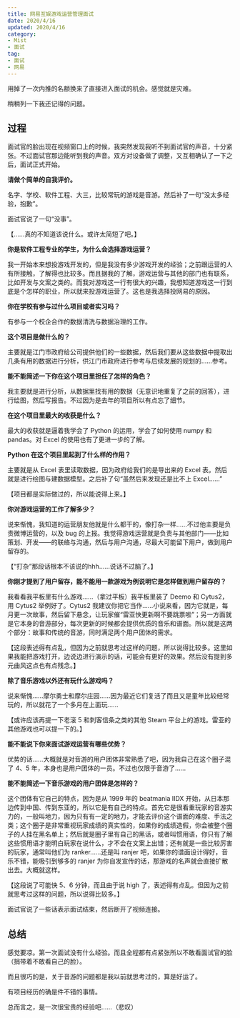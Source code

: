 ```yaml
---
title: 网易互娱游戏运营管理面试
date: 2020/4/16
updated: 2020/4/16
category: 
- Mist
- 面试
tag: 
- 面试
- 网易
---
```

用掉了一次内推的名额换来了直接进入面试的机会。感觉就是灾难。

稍稍列一下我还记得的问题。

<!-- more -->

## 过程

面试官的脸出现在视频窗口上的时候，我突然发现我听不到面试官的声音，十分紧张。不过面试官那边能听到我的声音。双方对设备做了调整，又互相确认了一下之后，面试正式开始。

**请做个简单的自我评价。**

名字、学校、软件工程、大三，比较常玩的游戏是音游。然后补了一句“没太多经验，抱歉”。

面试官说了一句“没事”。

【……真的不知道该说什么。或许太简短了吧。】

**你是软件工程专业的学生，为什么会选择游戏运营？**

我一开始本来想投游戏开发的，但是我没有多少游戏开发的经验；之前跟运营的人有所接触，了解得也比较多。而且据我的了解，游戏运营与其他的部门也有联系，比如开发与文案之类的。而我对游戏这一行有很大的兴趣，我想知道游戏这一行到底是个怎样的职业，所以就来投游戏运营了。这也是我选择投网易的原因。

**你在学校有参与过什么项目或者实习吗？**

有参与一个校企合作的数据清洗与数据治理的工作。

**这个项目是做什么的？**

主要就是江门市政府给公司提供他们的一些数据，然后我们要从这些数据中提取出几条有用的数据进行分析，供江门市政府进行参考与后续发展的规划的……参考。

**能不能简述一下你在这个项目里担任了怎样的角色？**

我主要就是进行分析，从数据里找有用的数据（无意识地重复了之前的回答），进行绘图，然后写报告。不过因为是去年的项目所以有点忘了细节。

**在这个项目里最大的收获是什么？**

最大的收获就是逼着我学会了 Python 的运用，学会了如何使用 numpy 和 pandas。对 Excel 的使用也有了更进一步的了解。

**Python 在这个项目里起到了什么样的作用？**

主要就是从 Excel 表里读取数据，因为政府给我们的是导出来的 Excel 表。然后就是进行绘图与建数据模型。之后补了句“虽然后来发现还是比不上 Excel……”

【项目都是实际做过的，所以能说得上来。】

**你对游戏运营的工作了解多少？**

说来惭愧，我知道的运营朋友他就是什么都干的，像打杂一样……不过他主要是负责微博运营的，以及 bug 的上报。我觉得游戏运营就是负责与其他部门——比如策划、开发——的联络与沟通，然后与用户沟通，尽最大可能留下用户，做到用户留存的。

【“打杂”那段话根本不该说的hhh……说话不过脑了。】

**你刚才提到了用户留存，能不能用一款游戏为例说明它是怎样做到用户留存的？**

我看看我平板里有什么游戏……（拿过平板）我平板里装了 Deemo 和 Cytus2，用 Cytus2 举例好了。Cytus2 我建议你把它当作……小说来看，因为它就是，每月更一次故事，然后留下悬念，让玩家催“雷亚快更新啊不要跳票啦”；另一方面就是它本身的音游部分，每次更新的时候都会提供优质的音乐和谱面。所以就是这两个部分：故事和传统的音游，同时满足两个用户团体的需求。

【这段表述得有点乱，但因为之前就思考过这样的问题，所以说得比较多。这里如果我能把游戏打开，边说边进行演示的话，可能会有更好的效果。然后没有提到多元曲风这点也有点残念。】

**除了音乐游戏以外还有玩什么游戏吗？**

说来惭愧……摩尔勇士和摩尔庄园……因为最近它们复活了而且又是童年比较经常玩的，所以就花了一个多月在上面玩……

【或许应该再提一下老滚 5 和刺客信条之类的其他 Steam 平台上的游戏。雷亚的其他游戏也可以提一下的。】

**能不能说下你来面试游戏运营有哪些优势？**

优势的话……大概就是对音游的用户团体非常熟悉了吧，因为我自己在这个圈子混了 4、5 年，本身也是用户团体的一员。不过也仅限于音游了……

**能不能简述一下音乐游戏的用户团体是怎样的？**

这个团体有它自己的特点，因为是从 1999 年的 beatmania IIDX 开始，从日本那边传到中国、传到东亚的，所以它是有自己的特点。首先它是很看重玩家的音游实力的，一般叫地力，因为只有有一定的地力，才能去评价这个谱面的难度、手法之类；这个圈子是非常重视玩家成绩的真实性的，如果你的成绩造假，你会被整个圈子的人挂在黑名单上；然后就是圈子里有自己的黑话，或者叫惯用语，你只有了解这些惯用语才能明白玩家在说什么，才不会在文案上出错；还有就是一些比较厉害的玩家，通常叫他们为 ranker……还是叫 ranjer 吧，如果你的谱面设计得好，音乐不错，能吸引到够多的 ranjer 为你自发宣传的话，那游戏的名声就会直接扩散出去。大概就这样。

【这段说了可能快 5、6 分钟，而且由于说 high 了，表述得有点乱。但因为之前就思考过这样的问题，所以说得比较多。】

面试官说了一些话表示面试结束，然后断开了视频连接。

## 总结

感觉要凉。第一次面试没有什么经验。而且全程都有点紧张所以不敢看面试官的脸（捎带着不敢看自己的脸）。

而且很巧的是，关于音游的问题都是我以前就思考过的，算是好运了。

有项目经历的确是件不错的事情。

总而言之，是一次很宝贵的经验吧……（悲叹）

